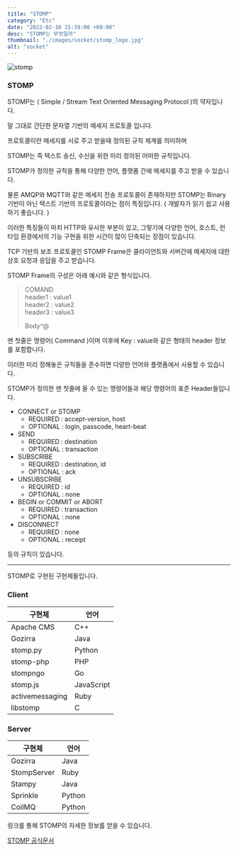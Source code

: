 ```yaml
---
title: "STOMP"
category: "Etc"
date: "2022-02-10 15:39:00 +09:00"
desc: "STOMP는 무엇일까"
thumbnail: "./images/socket/stomp_logo.jpg"
alt: "socket"
---
```



![stomp](https://user-images.githubusercontent.com/85836879/172349220-6574434a-9427-49c3-b2c9-667a2d85905d.png)

### STOMP

STOMP는 ( Simple / Stream Text Oriented Messaging Protocol )의 약자입니다. 

말 그대로 간단한 문자열 기반의 메세지 프로토콜 입니다.

프로토콜이란 메세지를 서로 주고 받을때 정의된 규칙 체계를 의미하며 

STOMP는 즉 텍스트 송신, 수신을 위한 미리 정의된 어떠한 규칙입니다.

STOMP가 정의한 규칙을 통해 다양한 언어, 플랫폼 간에 메세지를 주고 받을 수 있습니다.

물론 AMQP와 MQTT와 같은 메세지 전송 프로토콜이 존재하지만 STOMP는 Binary 기반이 아닌 텍스트 기반의 프로토콜이라는 점이 특징입니다. ( 개발자가 읽기 쉽고 사용하기 좋습니다. )

이러한 특징들이 마치 HTTP와 유사한 부분이 있고, 그렇기에 다양한 언어, 호스트, 런타임 환경에서의 기능 구현을 위한 시간이 많이 단축되는 장점이 있습니다.

TCP 기반의 보조 프로토콜인 STOMP Frame은 클라이언트와 서버간에 메세지에 대한 상호 요청과 응답을 주고 받습니다.

STOMP Frame의 구성은 아래 예시와 같은 형식입니다.

> COMAND  
> header1 : value1  
> header2 : value2  
> header3 : value3  
>   
> Body^@

맨 첫줄은 명령어( Command )이며 이후에 Key : value와 같은 형태의 header 정보를 포함합니다.

이러한 미리 정해놓은 규칙들을 준수하면 다양한 언어와 플랫폼에서 사용할 수 있습니다.

STOMP가 정의한 맨 첫줄에 올 수 있는 명령어들과 해당 명령어의 표준 Header들입니다.

-   CONNECT or STOMP  
    -   REQUIRED : accept-version, host
    -   OPTIONAL : login, passcode, heart-beat
-   SEND 
    -   REQUIRED : destination
    -   OPTIONAL : transaction
-   SUBSCRIBE
    -   REQUIRED : destination, id
    -   OPTIONAL : ack
-   UNSUBSCRIBE
    -   REQUIRED : id
    -   OPTIONAL : none
-   BEGIN or COMMIT or ABORT
    -   REQUIRED : transaction
    -   OPTIONAL : none
-   DISCONNECT
    -   REQUIRED : none
    -   OPTIONAL : receipt

등의 규칙이 있습니다.

--- 

STOMP로 구현된 구현체들입니다.

### Client

| 구현체 | 언어 |
| --- | --- |
| Apache CMS | C++ |
| Gozirra | Java |
| stomp.py | Python |
| stomp-php | PHP |
| stompngo | Go |
| stomp.js | JavaScript |
| activemessaging | Ruby |
| libstomp | C |

### Server

| 구현체 | 언어 |
| --- | --- |
| Gozirra | Java |
| StompServer | Ruby |
| Stampy | Java |
| Sprinkle | Python |
| CoilMQ | Python |

링크를 통해 STOMP의 자세한 정보를 얻을 수 있습니다.

[STOMP 공식문서](https://stomp.github.io/stomp-specification-1.2.html#STOMP_Frames)